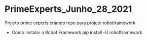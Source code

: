 # PrimeExperts_Junho_28_2021
Projeto prime experts criando repo para projeto robotframework

- Como Instalar o Robot Framework 
pip install -U robotframework